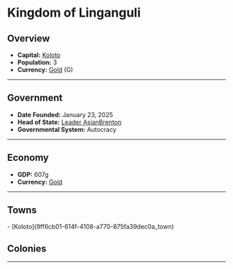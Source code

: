<!--UNDEDITED FILE, remove this entire line if this file has been edited!-->
# <!--NAME-->Kingdom of Linganguli<!--NAME-->

## Overview

- **Capital:** <!--CAPITAL_LINK-->[Koloto](9ff6cb01-614f-4108-a770-875fa39dec0a_town)<!--CAPITAL_LINK-->
- **Population:** <!--POPULATION-->3<!--POPULATION-->
- **Currency:** <!--CURRENCY_LINK-->[Gold](Gold_currency)<!--CURRENCY_LINK--> (<!--CURRENCY_ABV-->G<!--CURRENCY_ABV-->)

---

## Government

- **Date Founded:** <!--FOUNDED-->January 23, 2025<!--FOUNDED-->
- **Head of State:** <!--LEADER_TITLE_LINK-->[Leader AsianBrenton](AsianBrenton_user)<!--LEADER_TITLE_LINK-->
- **Governmental System:** <!--GOVERNMENT-->Autocracy<!--GOVERNMENT-->

---

## Economy

- **GDP:** <!--GDP-->607g<!--GDP-->
- **Currency:** <!--CURRENCY_LINK-->[Gold](Gold_currency)<!--CURRENCY_LINK-->

---

## Towns

<!--TOWNS-->- [Koloto](9ff6cb01-614f-4108-a770-875fa39dec0a_town)<!--TOWNS-->

## Colonies

<!--COLONIES--><!--COLONIES-->

---